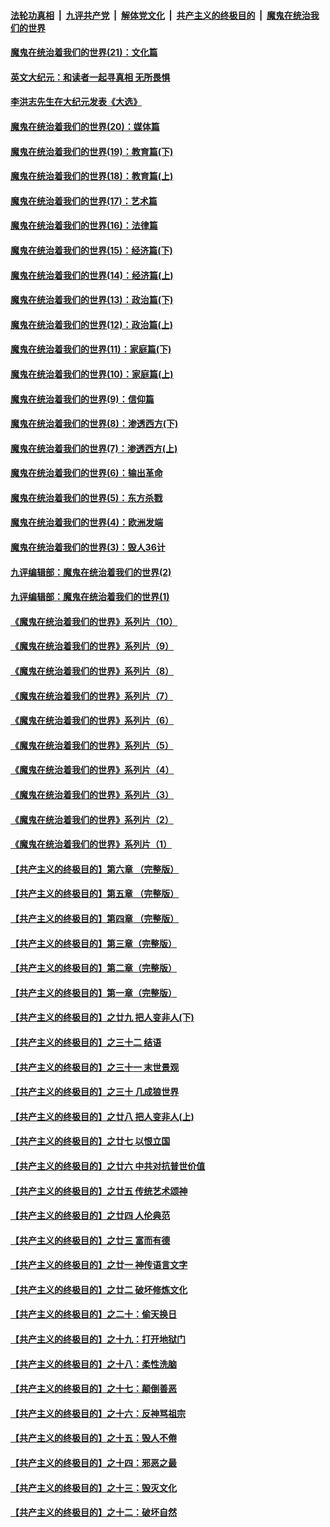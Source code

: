 

####  [法轮功真相](../../../../basic/blob/master/README.md?t=12222202) &nbsp;|&nbsp; [九评共产党](../../../../9ping.md/blob/master/README.md?t=12222202) &nbsp;|&nbsp; [解体党文化](../../../../jtdwh.md/blob/master/README.md?t=12222202)  &nbsp;|&nbsp; [共产主义的终极目的](../../../../gczydzjmd.md/blob/master/README.md?t=12222202) &nbsp;|&nbsp; [魔鬼在统治我们的世界](../../../../mgztzwmdsj.md/blob/master/README.md?t=12222202) 

#### [魔鬼在统治着我们的世界(21)：文化篇](../pages/nsc422/n10597706.md?t=12222202) 

#### [英文大纪元：和读者一起寻真相 无所畏惧](../pages/nsc422/n12542027.md?t=12222202) 

#### [李洪志先生在大纪元发表《大选》](../pages/nsc422/n12534746.md?t=12222202) 

#### [魔鬼在统治着我们的世界(20)：媒体篇](../pages/nsc422/n10586579.md?t=12222202) 

#### [魔鬼在统治着我们的世界(19)：教育篇(下)](../pages/nsc422/n10564808.md?t=12222202) 

#### [魔鬼在统治着我们的世界(18)：教育篇(上)](../pages/nsc422/n10526970.md?t=12222202) 

#### [魔鬼在统治着我们的世界(17)：艺术篇](../pages/nsc422/n10499093.md?t=12222202) 

#### [魔鬼在统治着我们的世界(16)：法律篇](../pages/nsc422/n10485969.md?t=12222202) 

#### [魔鬼在统治着我们的世界(15)：经济篇(下)](../pages/nsc422/n10469975.md?t=12222202) 

#### [魔鬼在统治着我们的世界(14)：经济篇(上)](../pages/nsc422/n10457370.md?t=12222202) 

#### [魔鬼在统治着我们的世界(13)：政治篇(下)](../pages/nsc422/n10448270.md?t=12222202) 

#### [魔鬼在统治着我们的世界(12)：政治篇(上)](../pages/nsc422/n10444576.md?t=12222202) 

#### [魔鬼在统治着我们的世界(11)：家庭篇(下)](../pages/nsc422/n10440961.md?t=12222202) 

#### [魔鬼在统治着我们的世界(10)：家庭篇(上)](../pages/nsc422/n10435448.md?t=12222202) 

#### [魔鬼在统治着我们的世界(9)：信仰篇](../pages/nsc422/n10432159.md?t=12222202) 

#### [魔鬼在统治着我们的世界(8)：渗透西方(下)](../pages/nsc422/n10429603.md?t=12222202) 

#### [魔鬼在统治着我们的世界(7)：渗透西方(上)](../pages/nsc422/n10426013.md?t=12222202) 

#### [魔鬼在统治着我们的世界(6)：输出革命](../pages/nsc422/n10421536.md?t=12222202) 

#### [魔鬼在统治着我们的世界(5)：东方杀戮](../pages/nsc422/n10417707.md?t=12222202) 

#### [魔鬼在统治着我们的世界(4)：欧洲发端](../pages/nsc422/n10414890.md?t=12222202) 

#### [魔鬼在统治着我们的世界(3)：毁人36计](../pages/nsc422/n10411583.md?t=12222202) 

#### [九评编辑部：魔鬼在统治着我们的世界(2)](../pages/nsc422/n10410036.md?t=12222202) 

#### [九评编辑部：魔鬼在统治着我们的世界(1)](../pages/nsc422/n10406825.md?t=12222202) 

#### [《魔鬼在统治着我们的世界》系列片（10）](../pages/nsc422/n12292670.md?t=12222202) 

#### [《魔鬼在统治着我们的世界》系列片（9）](../pages/nsc422/n12290859.md?t=12222202) 

#### [《魔鬼在统治着我们的世界》系列片（8）](../pages/nsc422/n12287445.md?t=12222202) 

#### [《魔鬼在统治着我们的世界》系列片（7）](../pages/nsc422/n12283425.md?t=12222202) 

#### [《魔鬼在统治着我们的世界》系列片（6）](../pages/nsc422/n12282314.md?t=12222202) 

#### [《魔鬼在统治着我们的世界》系列片（5）](../pages/nsc422/n12281419.md?t=12222202) 

#### [《魔鬼在统治着我们的世界》系列片（4）](../pages/nsc422/n12274024.md?t=12222202) 

#### [《魔鬼在统治着我们的世界》系列片（3）](../pages/nsc422/n12271322.md?t=12222202) 

#### [《魔鬼在统治着我们的世界》系列片（2）](../pages/nsc422/n12269049.md?t=12222202) 

#### [《魔鬼在统治着我们的世界》系列片（1）](../pages/nsc422/n12267575.md?t=12222202) 

#### [【共产主义的终极目的】第六章 （完整版）](../pages/nsc422/n11428913.md?t=12222202) 

#### [【共产主义的终极目的】第五章 （完整版）](../pages/nsc422/n11428912.md?t=12222202) 

#### [【共产主义的终极目的】第四章 （完整版）](../pages/nsc422/n11428907.md?t=12222202) 

#### [【共产主义的终极目的】第三章（完整版）](../pages/nsc422/n11428848.md?t=12222202) 

#### [【共产主义的终极目的】第二章（完整版）](../pages/nsc422/n11428831.md?t=12222202) 

#### [【共产主义的终极目的】第一章（完整版）](../pages/nsc422/n11417651.md?t=12222202) 

#### [【共产主义的终极目的】之廿九 把人变非人(下)](../pages/nsc422/n11344140.md?t=12222202) 

#### [【共产主义的终极目的】之三十二 结语](../pages/nsc422/n11360535.md?t=12222202) 

#### [【共产主义的终极目的】之三十一 末世景观](../pages/nsc422/n11351129.md?t=12222202) 

#### [【共产主义的终极目的】之三十 几成狼世界](../pages/nsc422/n11348280.md?t=12222202) 

#### [【共产主义的终极目的】之廿八 把人变非人(上)](../pages/nsc422/n11340492.md?t=12222202) 

#### [【共产主义的终极目的】之廿七 以恨立国](../pages/nsc422/n11336944.md?t=12222202) 

#### [【共产主义的终极目的】之廿六 中共对抗普世价值](../pages/nsc422/n11324785.md?t=12222202) 

#### [【共产主义的终极目的】之廿五 传统艺术颂神](../pages/nsc422/n11296396.md?t=12222202) 

#### [【共产主义的终极目的】之廿四 人伦典范](../pages/nsc422/n11296397.md?t=12222202) 

#### [【共产主义的终极目的】之廿三 富而有德](../pages/nsc422/n11283598.md?t=12222202) 

#### [【共产主义的终极目的】之廿一 神传语言文字](../pages/nsc422/n11263265.md?t=12222202) 

#### [【共产主义的终极目的】之廿二 破坏修炼文化](../pages/nsc422/n11245728.md?t=12222202) 

#### [【共产主义的终极目的】之二十：偷天换日](../pages/nsc422/n11238846.md?t=12222202) 

#### [【共产主义的终极目的】之十九：打开地狱门](../pages/nsc422/n11206376.md?t=12222202) 

#### [【共产主义的终极目的】之十八：柔性洗脑](../pages/nsc422/n11199994.md?t=12222202) 

#### [【共产主义的终极目的】之十七：颠倒善恶](../pages/nsc422/n11179782.md?t=12222202) 

#### [【共产主义的终极目的】之十六：反神骂祖宗](../pages/nsc422/n11166798.md?t=12222202) 

#### [【共产主义的终极目的】之十五：毁人不倦](../pages/nsc422/n11166792.md?t=12222202) 

#### [【共产主义的终极目的】之十四：邪恶之最](../pages/nsc422/n11150249.md?t=12222202) 

#### [【共产主义的终极目的】之十三：毁灭文化](../pages/nsc422/n11135227.md?t=12222202) 

#### [【共产主义的终极目的】之十二：破坏自然](../pages/nsc422/n11135214.md?t=12222202) 

